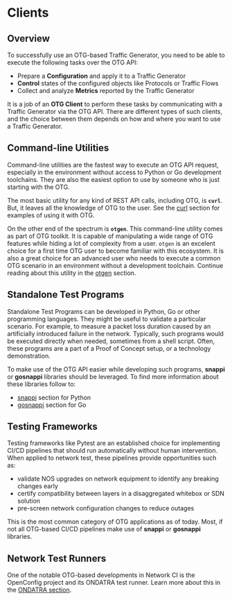 # Clients

## Overview
 
To successfully use an OTG-based Traffic Generator, you need to be able to execute the following tasks over the OTG API:
 
* Prepare a **Configuration** and apply it to a Traffic Generator
* **Control** states of the configured objects like Protocols or Traffic Flows
* Collect and analyze **Metrics** reported by the Traffic Generator
 
It is a job of an **OTG Client** to perform these tasks by communicating with a Traffic Generator via the OTG API. There are different types of such clients, and the choice between them depends on how and where you want to use a Traffic Generator.
 
## Command-line Utilities
 
Command-line utilities are the fastest way to execute an OTG API request, especially in the environment without access to Python or Go development toolchains. They are also the easiest option to use by someone who is just starting with the OTG.
 
The most basic utility for any kind of REST API calls, including OTG, is **`curl`**. But, it leaves all the knowledge of OTG to the user. See the [curl](clients/curl.md) section for examples of using it with OTG.
 
On the other end of the spectrum is **`otgen`**. This command-line utility comes as part of OTG toolkit. It is capable of manipulating a wide range of OTG features while hiding a lot of complexity from a user. `otgen` is an excelent choice for a first time OTG user to become familiar with this ecosystem. It is also a great choice for an advanced user who needs to execute a common OTG scenario in an environment without a development toolchain. Continue reading about this utility in the [otgen](clients/otgen.md) section.
 
## Standalone Test Programs
 
Standalone Test Programs can be developed in Python, Go or other programming languages. They might be useful to validate a particular scenario. For example, to measure a packet loss duration caused by an artificially introduced failure in the network. Typically, such programs would be executed directly when needed, sometimes from a shell script. Often, these programs are a part of a Proof of Concept setup, or a technology demonstration.
 
To make use of the OTG API easier while developing such programs, **snappi** or **gosnappi** libraries should be leveraged. To find more information about these libraries follow to:
 
* [snappi](clients/snappi.md) section for Python
* [gosnappi](clients/gosnappi.md) section for Go
 
## Testing Frameworks
 
Testing frameworks like Pytest are an established choice for implementing CI/CD pipelines that should run automatically without human intervention. When applied to network test, these pipelines provide opportunities such as:
 
* validate NOS upgrades on network equipment to identify any breaking changes early
* certify compatibility between layers in a disaggregated whitebox or SDN solution
* pre-screen network configuration changes to reduce outages
 
This is the most common category of OTG applications as of today. Most, if not all OTG-based CI/CD pipelines make use of **snappi** or **gosnappi** libraries.
 
## Network Test Runners
 
One of the notable OTG-based developments in Network CI is the OpenConfig project and its ONDATRA test runner. Learn more about this in the [ONDATRA section](clients/ondatra.md).
